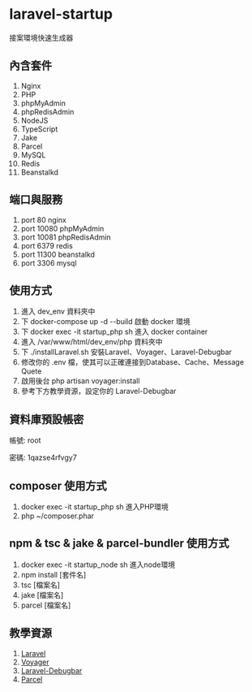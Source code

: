 # laravel-startup
接案環境快速生成器

## 內含套件
1. Nginx
2. PHP
3. phpMyAdmin
4. phpRedisAdmin
5. NodeJS
6. TypeScript
7. Jake
8. Parcel
9. MySQL
10. Redis
11. Beanstalkd

## 端口與服務
1. port 80 nginx
2. port 10080 phpMyAdmin
3. port 10081 phpRedisAdmin
4. port 6379 redis
5. port 11300 beanstalkd
6. port 3306 mysql

## 使用方式
1. 進入 dev_env 資料夾中
2. 下 docker-compose up -d --build 啟動 docker 環境
3. 下 docker exec -it startup_php sh 進入 docker container
4. 進入 /var/www/html/dev_env/php 資料夾中
5. 下 ./installLaravel.sh 安裝Laravel、Voyager、Laravel-Debugbar
6. 修改你的 .env 檔，使其可以正確連接到Database、Cache、Message Quete
7. 啟用後台 php artisan voyager:install
8. 參考下方教學資源，設定你的 Laravel-Debugbar

## 資料庫預設帳密
帳號: root

密碼: 1qazse4rfvgy7

## composer 使用方式
1. docker exec -it startup_php sh 進入PHP環境
2. php ~/composer.phar

## npm & tsc & jake & parcel-bundler 使用方式
1. docker exec -it startup_node sh 進入node環境
2. npm install [套件名]
3. tsc [檔案名]
4. jake [檔案名]
5. parcel [檔案名]

## 教學資源
1. [Laravel](https://laravel.com/docs/master)
2. [Voyager](https://voyager.readme.io/docs)
3. [Laravel-Debugbar](https://github.com/barryvdh/laravel-debugbar)
4. [Parcel](http://www.css88.com/doc/parcel/getting_started.html)